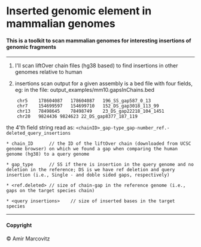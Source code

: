 # Inserted genomic element in mammalian genomes

#### This is a toolkit to scan mammalian genomes for interesting insertions of genomic fragments
---

1) I'll scan liftOver chain files (hg38 based) to find insertions in other genomes relative to human

2) insertions scan output for a given assembly is a bed file with four fields, eg:
	in the file: output_examples/mm10.gapsInChains.bed 
```
	chr5	178604087	178604087	196_SS_gap587_0_13
	chr7	154699597	154699710	152_DS_gap3018_113_99
	chr13	78498645	78498749	23_DS_gap22218_104_1451
	chr20	9824436	9824623	22_DS_gap8377_187_119
```	
  the 4'th field string read as:	`<chainID>_gap-type_gap-number_ref.-deleted_query_insertions`

	* chain_ID		// the ID of the liftOver chain (downloaded from UCSC genome browser) on which we found a gap when comparing the human genome (hg38) to a query genome

	* gap_type		// SS if there is insertion in the query genome and no deletion in the reference; DS is we have ref deletion and query insertion (i.e., Single - and doble sided gaps, respectively)

	* <ref.deleted>	// size of chain-gap in the reference genome (i.e., gaps on the target species chain)

	* <query insertions>	// size of inserted bases in the target species

---
#### Copyright
© Amir Marcovitz

